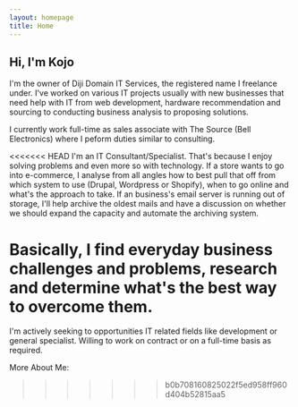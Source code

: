 ```yaml
---
layout: homepage
title: Home
---
```

## Hi, I'm Kojo
I'm the owner of Diji Domain IT Services, the registered name I freelance under.
I've worked on various IT projects usually with new businesses that need help with IT from web development, hardware recommendation and sourcing to conducting business analysis to proposing solutions.

I currently work full-time as sales associate with The Source (Bell 
Electronics) where I peform duties similar to consulting.

<<<<<<< HEAD
I'm an IT Consultant/Specialist. That's because I enjoy solving problems and even more so with technology. If a store wants to go into e-commerce, I analyse from all angles how to best pull that off from which system to use (Drupal, Wordpress or Shopify), when to go online and what's the approach to take. If an business's email server is running out of storage, I'll help archive the oldest mails and have a discussion on whether we should expand the capacity and automate the archiving system.

Basically, I find everyday business challenges and problems, research and determine what's the best way to overcome them.
=======
I'm actively seeking to opportunities IT related fields like development or general specialist. Willing to work on contract or on a full-time basis as required.

More About Me: <a href="https://www.linkedin.com/in/kojoacquah/" target="_blank" title="LinkedIn Profile"><span class="fab fa-linkedin fa-2x"></span></a>  <a href="https://github.com/rmvirut" target="_blank" title="Github profile"><span class="fab fa-github fa-2x"></span></a> <a href="https://codepen.io/rmvirut" target="_blank" title="Codepen projects"><span class="fab fa-codepen fa-2x"></span></a>      <a href="https://drive.google.com/file/d/1-sBhLJhjIyKc_IL-GpBpHq6b6jpT5DVU/view?usp=sharing" target="_blank" title="Resume"><span class="fas fa-file fa-2x"></span></a>
>>>>>>> b0b708160825022f5ed958ff960d404b52815aa5
